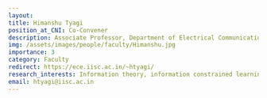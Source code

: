 ```yaml
---
layout: 
title: Himanshu Tyagi
position_at_CNI: Co-Convener
description: Associate Professor, Department of Electrical Communication Engineering (ECE)
img: /assets/images/people/faculty/Himanshu.jpg
importance: 3
category: Faculty
redirect: https://ece.iisc.ac.in/~htyagi/
research_interests: Information theory, information constrained learning and statistics, information theoretic cryptography, socio-technical networked systems.
email: htyagi@iisc.ac.in
---
```

